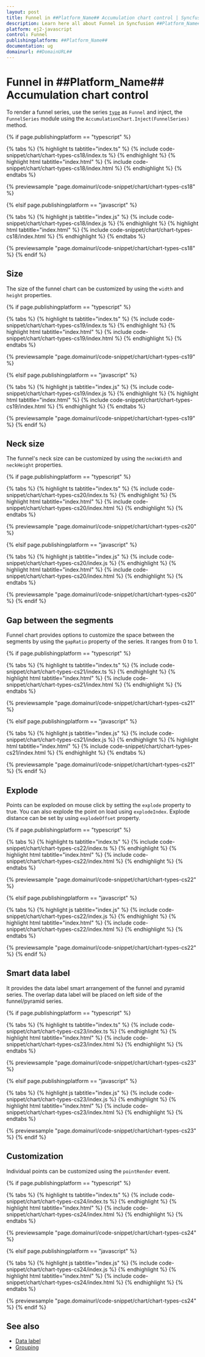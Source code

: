 ```yaml
---
layout: post
title: Funnel in ##Platform_Name## Accumulation chart control | Syncfusion
description: Learn here all about Funnel in Syncfusion ##Platform_Name## Accumulation chart control of Syncfusion Essential JS 2 and more.
platform: ej2-javascript
control: Funnel 
publishingplatform: ##Platform_Name##
documentation: ug
domainurl: ##DomainURL##
---
```


# Funnel in ##Platform_Name## Accumulation chart control

To render a funnel series, use the series [`type`](../api/accumulation-chart/accumulationSeriesModel/) as `Funnel` and inject, the `FunnelSeries` module using the `AccumulationChart.Inject(FunnelSeries)` method.

{% if page.publishingplatform == "typescript" %}

{% tabs %}
{% highlight ts tabtitle="index.ts" %}
{% include code-snippet/chart/chart-types-cs18/index.ts %}
{% endhighlight %}
{% highlight html tabtitle="index.html" %}
{% include code-snippet/chart/chart-types-cs18/index.html %}
{% endhighlight %}
{% endtabs %}
        
{% previewsample "page.domainurl/code-snippet/chart/chart-types-cs18" %}

{% elsif page.publishingplatform == "javascript" %}

{% tabs %}
{% highlight js tabtitle="index.js" %}
{% include code-snippet/chart/chart-types-cs18/index.js %}
{% endhighlight %}
{% highlight html tabtitle="index.html" %}
{% include code-snippet/chart/chart-types-cs18/index.html %}
{% endhighlight %}
{% endtabs %}

{% previewsample "page.domainurl/code-snippet/chart/chart-types-cs18" %}
{% endif %}

## Size

The size of the funnel chart can be customized by using the  `width` and `height` properties.

{% if page.publishingplatform == "typescript" %}

{% tabs %}
{% highlight ts tabtitle="index.ts" %}
{% include code-snippet/chart/chart-types-cs19/index.ts %}
{% endhighlight %}
{% highlight html tabtitle="index.html" %}
{% include code-snippet/chart/chart-types-cs19/index.html %}
{% endhighlight %}
{% endtabs %}
        
{% previewsample "page.domainurl/code-snippet/chart/chart-types-cs19" %}

{% elsif page.publishingplatform == "javascript" %}

{% tabs %}
{% highlight js tabtitle="index.js" %}
{% include code-snippet/chart/chart-types-cs19/index.js %}
{% endhighlight %}
{% highlight html tabtitle="index.html" %}
{% include code-snippet/chart/chart-types-cs19/index.html %}
{% endhighlight %}
{% endtabs %}

{% previewsample "page.domainurl/code-snippet/chart/chart-types-cs19" %}
{% endif %}

## Neck size

The funnel's neck size can be customized by using the `neckWidth` and `neckHeight` properties.

{% if page.publishingplatform == "typescript" %}

{% tabs %}
{% highlight ts tabtitle="index.ts" %}
{% include code-snippet/chart/chart-types-cs20/index.ts %}
{% endhighlight %}
{% highlight html tabtitle="index.html" %}
{% include code-snippet/chart/chart-types-cs20/index.html %}
{% endhighlight %}
{% endtabs %}
        
{% previewsample "page.domainurl/code-snippet/chart/chart-types-cs20" %}

{% elsif page.publishingplatform == "javascript" %}

{% tabs %}
{% highlight js tabtitle="index.js" %}
{% include code-snippet/chart/chart-types-cs20/index.js %}
{% endhighlight %}
{% highlight html tabtitle="index.html" %}
{% include code-snippet/chart/chart-types-cs20/index.html %}
{% endhighlight %}
{% endtabs %}

{% previewsample "page.domainurl/code-snippet/chart/chart-types-cs20" %}
{% endif %}

## Gap between the segments

Funnel chart provides options to customize the space between the segments by using the `gapRatio` property of the series. It ranges from 0 to 1.

{% if page.publishingplatform == "typescript" %}

{% tabs %}
{% highlight ts tabtitle="index.ts" %}
{% include code-snippet/chart/chart-types-cs21/index.ts %}
{% endhighlight %}
{% highlight html tabtitle="index.html" %}
{% include code-snippet/chart/chart-types-cs21/index.html %}
{% endhighlight %}
{% endtabs %}
        
{% previewsample "page.domainurl/code-snippet/chart/chart-types-cs21" %}

{% elsif page.publishingplatform == "javascript" %}

{% tabs %}
{% highlight js tabtitle="index.js" %}
{% include code-snippet/chart/chart-types-cs21/index.js %}
{% endhighlight %}
{% highlight html tabtitle="index.html" %}
{% include code-snippet/chart/chart-types-cs21/index.html %}
{% endhighlight %}
{% endtabs %}

{% previewsample "page.domainurl/code-snippet/chart/chart-types-cs21" %}
{% endif %}

## Explode

Points can be exploded on mouse click by setting the `explode` property to true. You can also explode the point on load using `explodeIndex`. Explode distance can be set by using `explodeOffset` property.

{% if page.publishingplatform == "typescript" %}

{% tabs %}
{% highlight ts tabtitle="index.ts" %}
{% include code-snippet/chart/chart-types-cs22/index.ts %}
{% endhighlight %}
{% highlight html tabtitle="index.html" %}
{% include code-snippet/chart/chart-types-cs22/index.html %}
{% endhighlight %}
{% endtabs %}
        
{% previewsample "page.domainurl/code-snippet/chart/chart-types-cs22" %}

{% elsif page.publishingplatform == "javascript" %}

{% tabs %}
{% highlight js tabtitle="index.js" %}
{% include code-snippet/chart/chart-types-cs22/index.js %}
{% endhighlight %}
{% highlight html tabtitle="index.html" %}
{% include code-snippet/chart/chart-types-cs22/index.html %}
{% endhighlight %}
{% endtabs %}

{% previewsample "page.domainurl/code-snippet/chart/chart-types-cs22" %}
{% endif %}

## Smart data label

It provides the data label smart arrangement of the funnel and pyramid series. The overlap data label will be placed on left side of the funnel/pyramid series.

{% if page.publishingplatform == "typescript" %}

{% tabs %}
{% highlight ts tabtitle="index.ts" %}
{% include code-snippet/chart/chart-types-cs23/index.ts %}
{% endhighlight %}
{% highlight html tabtitle="index.html" %}
{% include code-snippet/chart/chart-types-cs23/index.html %}
{% endhighlight %}
{% endtabs %}
        
{% previewsample "page.domainurl/code-snippet/chart/chart-types-cs23" %}

{% elsif page.publishingplatform == "javascript" %}

{% tabs %}
{% highlight js tabtitle="index.js" %}
{% include code-snippet/chart/chart-types-cs23/index.js %}
{% endhighlight %}
{% highlight html tabtitle="index.html" %}
{% include code-snippet/chart/chart-types-cs23/index.html %}
{% endhighlight %}
{% endtabs %}

{% previewsample "page.domainurl/code-snippet/chart/chart-types-cs23" %}
{% endif %}

## Customization

Individual points can be customized using the `pointRender` event.

{% if page.publishingplatform == "typescript" %}

{% tabs %}
{% highlight ts tabtitle="index.ts" %}
{% include code-snippet/chart/chart-types-cs24/index.ts %}
{% endhighlight %}
{% highlight html tabtitle="index.html" %}
{% include code-snippet/chart/chart-types-cs24/index.html %}
{% endhighlight %}
{% endtabs %}
        
{% previewsample "page.domainurl/code-snippet/chart/chart-types-cs24" %}

{% elsif page.publishingplatform == "javascript" %}

{% tabs %}
{% highlight js tabtitle="index.js" %}
{% include code-snippet/chart/chart-types-cs24/index.js %}
{% endhighlight %}
{% highlight html tabtitle="index.html" %}
{% include code-snippet/chart/chart-types-cs24/index.html %}
{% endhighlight %}
{% endtabs %}

{% previewsample "page.domainurl/code-snippet/chart/chart-types-cs24" %}
{% endif %}

## See also

* [Data label](./data-label)
* [Grouping](./grouping)
